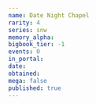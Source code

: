 ```yaml
---
name: Date Night Chapel
rarity: 4
series: snw
memory_alpha:
bigbook_tier: -1
events: 0
in_portal:
date:
obtained:
mega: false
published: true
---
```



